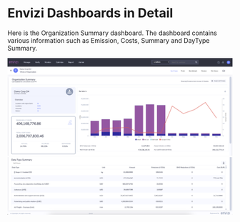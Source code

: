 
# Envizi Dashboards in Detail

Here is the Organization Summary dashboard. The dashboard contains various information such as Emission, Costs, Summary and DayType Summary. 

<img src="images/120-Org-Summary-1.png">
<img src="images/120-Org-Summary-2.png">

